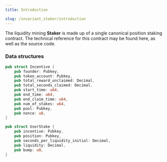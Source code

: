 ```yaml
---
title: Introduction

slug: /invariant_staker/introduction
---
```


The liquidity mining **Staker** is made up of a single canonical position staking contract. The technical reference for this contract may be found here, as well as the source code.

### Data structures

```rust
pub struct Incentive {
    pub founder: Pubkey,
    pub token_account: Pubkey,
    pub total_reward_unclaimed: Decimal,
    pub total_seconds_claimed: Decimal,
    pub start_time: u64,
    pub end_time: u64,
    pub end_claim_time: u64,
    pub num_of_stakes: u64,
    pub pool: Pubkey,
    pub nonce: u8,
}

pub struct UserStake {
    pub incentive: Pubkey,
    pub position: Pubkey,
    pub seconds_per_liquidity_initial: Decimal,
    pub liquidity: Decimal,
    pub bump: u8,
}
```
